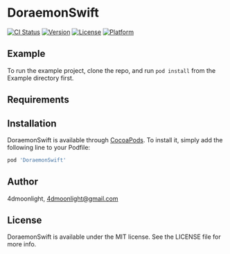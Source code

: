 # DoraemonSwift

[![CI Status](https://img.shields.io/travis/4dmoonlight/DoraemonSwift.svg?style=flat)](https://travis-ci.org/4dmoonlight/DoraemonSwift)
[![Version](https://img.shields.io/cocoapods/v/DoraemonSwift.svg?style=flat)](https://cocoapods.org/pods/DoraemonSwift)
[![License](https://img.shields.io/cocoapods/l/DoraemonSwift.svg?style=flat)](https://cocoapods.org/pods/DoraemonSwift)
[![Platform](https://img.shields.io/cocoapods/p/DoraemonSwift.svg?style=flat)](https://cocoapods.org/pods/DoraemonSwift)

## Example

To run the example project, clone the repo, and run `pod install` from the Example directory first.

## Requirements

## Installation

DoraemonSwift is available through [CocoaPods](https://cocoapods.org). To install
it, simply add the following line to your Podfile:

```ruby
pod 'DoraemonSwift'
```

## Author

4dmoonlight, 4dmoonlight@gmail.com

## License

DoraemonSwift is available under the MIT license. See the LICENSE file for more info.
